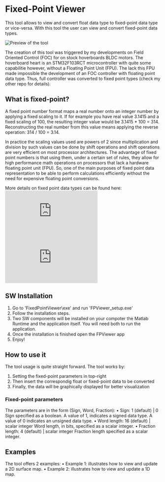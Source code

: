 # Fixed-Point Viewer

This tool allows to view and convert float data type to fixed-point data type or vice-versa. With this tool the user can view and convert fixed-point data types.

![Preview of the tool](https://raw.githubusercontent.com/EmanuelFeru/FixedPointViewer/master/figures/example1.png)
 
The creation of this tool was triggered by my developments on Field Oriented Control (FOC) for on stock hoverboards BLDC motors. The hoverboard heart is an STM32F103RCT microcontroller with quite some capabilitie however, without a Floating Point Unit (FPU). The lack this FPU made impossible the development of an FOC controller with floating point data type. Thus, full controller was converted to fixed point types (check my other repo for details).

## What is fixed-point?

A fixed point number format maps a real number onto an integer number by applying a fixed scaling to it. If for example you have real value 3.1415 and a fixed scaling of 100, the resulting integer value would be 3.1415 * 100 = 314. Reconstructing the real number from this value means applying the reverse operation: 314 / 100 = 3.14.

In practice the scaling values used are powers of 2 since multiplication and division by such values can be done by shift operations and shift operations are very efficient on most processor architectures. The advantage of fixed point numbers is that using them, under a certain set of rules, they allow for high performance math operations on processors that lack a hardware floating point unit (FPU). So, one of the main purposes of fixed point data representation to be able to perform calculations efficiently without the need for expensive floating point conversions.

More details on fixed point data types can be found here:
![Data Types and Scaling in Digital Hardware](https://nl.mathworks.com/help/fixedpoint/ug/data-types-and-scaling-in-digital-hardware.html)
![Range and Precision](https://nl.mathworks.com/help/fixedpoint/ug/range-and-precision.html)


## SW Installation

1. Go to 'FixedPointViewer\exe' and run 'FPViewer_setup.exe'
2. Follow the installation steps. 
3. Two SW components will be installed on your compoter the Matlab Runtime and the application itself. You will need both to run the application.
4. Once the installation is finished open the FPViewer app
5. Enjoy!


## How to use it

The tool usage is quite straight forward.  The tool works by:
1. Setting the fixed-point parameters in top-right
2. Then insert the correspondig float or fixed-point data to be converted
3. Finally, the data will be graphically displayed for better visualization

### Fixed-point parameters

The parameters are in the form (Sign, Word, Fraction):
• Sign: 1 (default) | 0
 Sign specified as a boolean. A value of 1, indicates a signed data type. A value of 0 indicates an unsigned data type.
• Word length: 16 (default) | scalar integer
Word length, in bits, specified as a scalar integer.
• Fraction length: 4 (default) | scalar integer
Fraction length specified as a scalar integer.

## Examples

The tool offers 2 examples:
 • Example 1: illustrates how to view and update a 2D surface map.
 • Example 2: illustrates how to view and update a 1D map.

